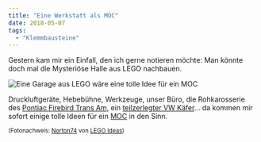 ```yaml
---
title: "Eine Werkstatt als MOC"
date: 2018-05-07
tags:
  - "Klemmbausteine"
---
```


Gestern kam mir ein Einfall, den ich gerne notieren möchte: Man könnte doch mal die Mysteriöse Halle aus LEGO nachbauen.

![Eine Garage aus LEGO wäre eine tolle Idee für ein MOC](/images/2018/lego-garage.jpg)

Druckluftgeräte, Hebebühne, Werkzeuge, unser Büro, die Rohkarosserie des [Pontiac Firebird Trans Am](https://www.myknight.de "Mein K.I.T.T.-Replica auf myKNIGHT.de"), ein [teilzerlegter VW Käfer](https://www.bugtales.de "Mein 1959er Standard-Käfer auf BugTales.de")… da kommen mir sofort einige tolle Ideen für ein [MOC](https://de.wikipedia.org/wiki/AFOL#Sammeln_und_Bauen "Mehr zum Thema MOC und Sammeln auf Wikipedia") in den Sinn.

<small>(Fotonachweis: [Norton74](https://ideas.lego.com/projects/e34061e2-0541-4182-8add-4826f9881b79) von [LEGO Ideas](https://ideas.lego.com))</small>
